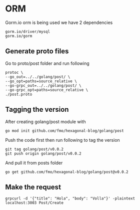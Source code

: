 # ORM

Gorm.io orm is being used we have 2 dependencies

```
gorm.io/driver/mysql
gorm.io/gorm
```

## Generate proto files

Go to proto/post folder and run following

```
protoc \
--go_out=../../golang/post/ \
--go_opt=paths=source_relative \
--go-grpc_out=../../golang/post/ \
--go-grpc_opt=paths=source_relative \
./post.proto
```

## Tagging the version

After creating golang/post module with 

```
go mod init github.com/fmo/hexagonal-blog/golang/post
```

Push the code first then run following to tag the version

```
git tag golang/post/v0.0.2 
git push origin golang/post/v0.0.2
```

And pull it from posts folder

```
go get github.com/fmo/hexagonal-blog/golang/post@v0.0.2 
```

## Make the request

```
grpcurl -d '{"title": "Hola", "body": "Volla"}' -plaintext localhost:3003 Post/Create
```
